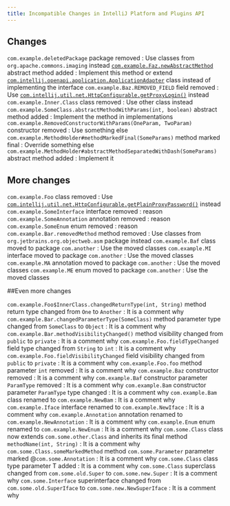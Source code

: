 ```yaml
---
title: Incompatible Changes in IntelliJ Platform and Plugins API
---
```


<!--
To document a new incompatible change you have to fill a row in a table so that
the first column is a problem pattern and the second column is a human-readable description.

The following problem patterns are supported:
<package name> package removed
<class name> class removed

<class name>.<method name> method removed
<class name>.<method name> method return type changed from <before> to <after>
<class name>.<method name> method parameter type changed from <before> to <after>
<class name>.<method name> method visibility changed from <before> to <after>

<class name>.<field name> field removed
<class name>.<field name> field type changed from <before> to <after>
<class name>.<field name> field visibility changed from <before> to <after>

<class name>.<method name> abstract method added
<class name> class moved to package <package name>

where <class name> is a fully-qualified name of the class, e.g. com.intellij.openapi.actionSystem.AnAction$InnerClass.

NOTE: You are allowed to prettify the pattern using markdown-features:
 1) code quotes: `org.example.Foo.methodName`
 2) links [org.example.Foo](upsource:///platform/core-api/src/org/example/Foo)
 3) both code quotes and links: [`org.example.Foo`](upsource:///platform/core-api/src/org/example/Foo)
-->

<style>
  table {
    width:100%;
  }
  th, tr, td {
    width:50%;
  }
</style>

## Changes

`com.example.deletedPackage` package removed 
: Use classes from `org.apache.commons.imaging` instead
[`com.example.Faz.newAbstractMethod`](upsource:///platform/core-api/src/com/intellij/openapi/application/ApplicationListener.java) abstract method added 
: Implement this method or extend [`com.intellij.openapi.application.ApplicationAdapter`](upsource:////platform/core-api/src/com/intellij/openapi/application/ApplicationAdapter.java) class instead of implementing the interface
`com.example.Baz.REMOVED_FIELD` field removed 
: Use [`com.intellij.util.net.HttpConfigurable.getProxyLogin()`](upsource:///platform/platform-api/src/com/intellij/util/net/HttpConfigurable.java) instead
`com.example.Inner.Class` class removed 
: Use other class instead
`com.example.SomeClass.abstractMethodWithParams(int, boolean)` abstract method added 
: Implement the method in implementations
`com.example.RemovedConstructorWithParams(OneParam, TwoParam)` constructor removed 
: Use something else
`com.example.MethodHolder#methodMarkedFinal(SomeParams)` method marked final 
: Override something else
`com.example.MethodHolder#abstractMethodSeparatedWithDash(SomeParams)` abstract method added 
: Implement it

## More changes

`com.example.Foo` class removed 
: Use [`com.intellij.util.net.HttpConfigurable.getPlainProxyPassword()`](upsource:///platform/platform-api/src/com/intellij/util/net/HttpConfigurable.java) instead
`com.example.SomeInterface` interface removed 
: reason
`com.example.SomeAnnotation` annotation removed 
: reason
`com.example.SomeEnum` enum removed 
: reason
`com.example.Bar.removedMethod` method removed 
: Use classes from `org.jetbrains.org.objectweb.asm` package instead
`com.example.Baf` class moved to package `com.another` 
: Use the moved classes
`com.example.MI` interface moved to package `com.another` 
: Use the moved classes
`com.example.MA` annotation moved to package `com.another` 
: Use the moved classes
`com.example.ME` enum moved to package `com.another` 
: Use the moved classes

##Even more changes

`com.example.Foo$InnerClass.changedReturnType(int, String)` method return type changed from `One` to `Another` 
: It is a comment why
`com.example.Bar.changedParameterType(SomeClass)` method parameter type changed from `SomeClass` to `Object` 
: It is a comment why
`com.example.Bar.methodVisibilityChanged()` method visibility changed from `public` to `private` 
: It is a comment why
`com.example.Foo.fieldTypeChanged` field type changed from `String` to `int` 
: It is a comment why
`com.example.Foo.fieldVisibilityChanged` field visibility changed from `public` to `private` 
: It is a comment why
`com.example.Foo.foo` method parameter `int` removed 
: It is a comment why
`com.example.Baz` constructor removed 
: It is a comment why
`com.example.Baf` constructor parameter `ParamType` removed 
: It is a comment why
`com.example.Bam` constructor parameter `ParamType` type changed 
: It is a comment why
`com.example.Bam` class renamed to `com.example.NewBam` 
: It is a comment why
`com.example.Iface` interface renamed to `com.example.NewIface` 
: It is a comment why
`com.example.Annotation` annotation renamed to `com.example.NewAnnotation` 
: It is a comment why
`com.example.Enum` enum renamed to `com.example.NewEnum` 
: It is a comment why
`com.some.Class` class now extends `com.some.other.Class` and inherits its final method `methodName(int, String)`
: It is a comment why
`com.some.Class.someMarkedMethod` method `com.some.Parameter` parameter marked @`com.some.Annotation`
: It is a comment why
`com.some.Class` class type parameter T added
: It is a comment why
`com.some.Class` superclass changed from `com.some.old.Super` to `com.some.new.Super`
: It is a comment why
`com.some.Interface` superinterface changed from `com.some.old.SuperIface` to `com.some.new.NewSuperIface`
: It is a comment why